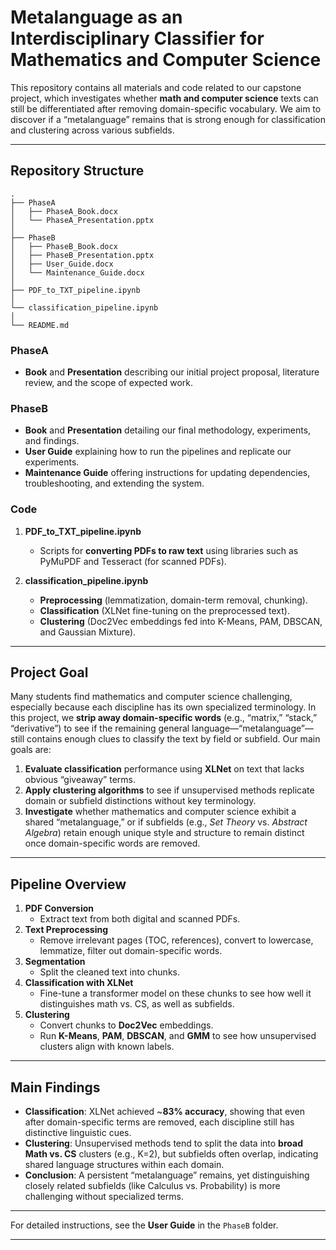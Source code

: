 # Metalanguage as an Interdisciplinary Classifier for Mathematics and Computer Science

This repository contains all materials and code related to our capstone project, which investigates whether **math and computer science** texts can still be differentiated after removing domain-specific vocabulary. We aim to discover if a “metalanguage” remains that is strong enough for classification and clustering across various subfields.

---

## Repository Structure

```plaintext
.
├── PhaseA
│   ├── PhaseA_Book.docx
│   └── PhaseA_Presentation.pptx
│   
├── PhaseB
│   ├── PhaseB_Book.docx
│   ├── PhaseB_Presentation.pptx
│   ├── User_Guide.docx
│   └── Maintenance_Guide.docx
│   
├── PDF_to_TXT_pipeline.ipynb
│   
└── classification_pipeline.ipynb
│   
└── README.md
```

### **PhaseA**
- **Book** and **Presentation** describing our initial project proposal, literature review, and the scope of expected work.

### **PhaseB**
- **Book** and **Presentation** detailing our final methodology, experiments, and findings.
- **User Guide** explaining how to run the pipelines and replicate our experiments.
- **Maintenance Guide** offering instructions for updating dependencies, troubleshooting, and extending the system.

### **Code**  
1. **PDF_to_TXT_pipeline.ipynb**  
   - Scripts for **converting PDFs to raw text** using libraries such as PyMuPDF and Tesseract (for scanned PDFs).

2. **classification_pipeline.ipynb**  
   - **Preprocessing** (lemmatization, domain-term removal, chunking).  
   - **Classification** (XLNet fine-tuning on the preprocessed text).  
   - **Clustering** (Doc2Vec embeddings fed into K-Means, PAM, DBSCAN, and Gaussian Mixture).

---

## Project Goal

Many students find mathematics and computer science challenging, especially because each discipline has its own specialized terminology. In this project, we **strip away domain-specific words** (e.g., “matrix,” “stack,” “derivative”) to see if the remaining general language—“metalanguage”—still contains enough clues to classify the text by field or subfield. Our main goals are:

1. **Evaluate classification** performance using **XLNet** on text that lacks obvious “giveaway” terms.  
2. **Apply clustering algorithms** to see if unsupervised methods replicate domain or subfield distinctions without key terminology.  
3. **Investigate** whether mathematics and computer science exhibit a shared “metalanguage,” or if subfields (e.g., *Set Theory* vs. *Abstract Algebra*) retain enough unique style and structure to remain distinct once domain-specific words are removed.

---

## Pipeline Overview

1. **PDF Conversion**  
   - Extract text from both digital and scanned PDFs.
2. **Text Preprocessing**  
   - Remove irrelevant pages (TOC, references), convert to lowercase, lemmatize, filter out domain-specific words.
3. **Segmentation**  
   - Split the cleaned text into chunks.
4. **Classification with XLNet**  
   - Fine-tune a transformer model on these chunks to see how well it distinguishes math vs. CS, as well as subfields.
5. **Clustering**  
   - Convert chunks to **Doc2Vec** embeddings.  
   - Run **K-Means**, **PAM**, **DBSCAN**, and **GMM** to see how unsupervised clusters align with known labels.

---

## Main Findings

- **Classification**: XLNet achieved ~**83% accuracy**, showing that even after domain-specific terms are removed, each discipline still has distinctive linguistic cues.  
- **Clustering**: Unsupervised methods tend to split the data into **broad Math vs. CS** clusters (e.g., K=2), but subfields often overlap, indicating shared language structures within each domain.  
- **Conclusion**: A persistent “metalanguage” remains, yet distinguishing closely related subfields (like Calculus vs. Probability) is more challenging without specialized terms.

---

For detailed instructions, see the **User Guide** in the `PhaseB` folder.

---
